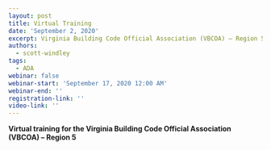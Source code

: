 ```yaml
---
layout: post
title: Virtual Training
date: 'September 2, 2020'
excerpt: Virginia Building Code Official Association (VBCOA) – Region 5
authors:
  - scott-windley
tags:
  - ADA
webinar: false
webinar-start: 'September 17, 2020 12:00 AM'
webinar-end: ''
registration-link: ''
video-link: ''
---
```



**Virtual training for the Virginia Building Code Official Association (VBCOA) – Region 5**
